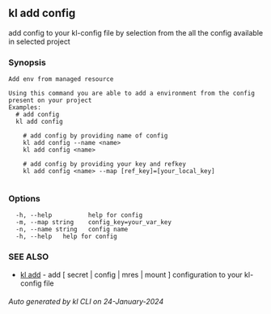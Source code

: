## kl add config

add config to your kl-config file by selection from the all the config available in selected project

### Synopsis

```
Add env from managed resource

Using this command you are able to add a environment from the config present on your project
Examples:
  # add config
  kl add config

	# add config by providing name of config
	kl add config --name <name>
	kl add config <name>

	# add config by providing your key and refkey
	kl add config <name> --map [ref_key]=[your_local_key]
	
```

### Options

```
  -h, --help          help for config
  -m, --map string    config_key=your_var_key
  -n, --name string   config name
  -h, --help   help for config
```

### SEE ALSO

* [kl add](kl_add.md)  - add [ secret | config | mres | mount ] configuration to your kl-config file

###### Auto generated by kl CLI on 24-January-2024
